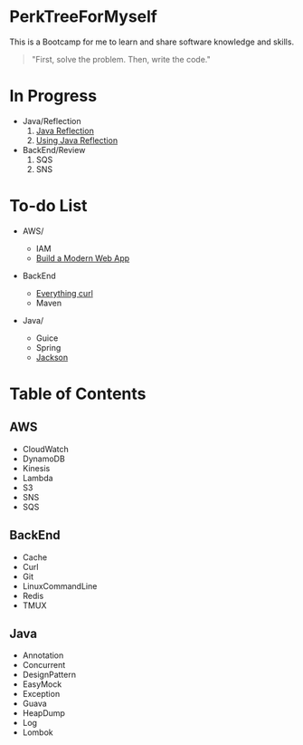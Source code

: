 # PerkTreeForMyself
This is a Bootcamp for me to learn and share software knowledge and skills.

> "First, solve the problem. Then, write the code."

# In Progress
  - Java/Reflection
    1. [Java Reflection](https://juejin.im/post/5dac4edff265da5b5f7588d1)
    2. [Using Java Reflection](https://www.oracle.com/technical-resources/articles/java/javareflection.html)
  - BackEnd/Review
    1. SQS
    2. SNS

# To-do List
- AWS/
  - IAM
  - [Build a Modern Web App](https://aws.amazon.com/getting-started/projects/build-modern-app-fargate-lambda-dynamodb-python/)
  
- BackEnd
  - [Everything curl](https://ec.haxx.se/cmdline)
  - Maven

- Java/
  - Guice
  - Spring
  - [Jackson](https://github.com/FasterXML/jackson#documentation)

# Table of Contents
## AWS
- CloudWatch
- DynamoDB
- Kinesis
- Lambda
- S3
- SNS
- SQS

## BackEnd
- Cache
- Curl
- Git
- LinuxCommandLine
- Redis
- TMUX

## Java
- Annotation
- Concurrent
- DesignPattern
- EasyMock
- Exception
- Guava
- HeapDump
- Log
- Lombok
